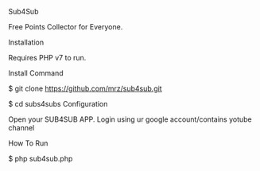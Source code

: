 Sub4Sub

Free Points Collector for Everyone.

Installation

Requires PHP v7 to run.

Install Command

$ git clone https://github.com/mrz/sub4sub.git

$ cd subs4subs
Configuration

Open your SUB4SUB APP. Login using ur google account/contains yotube channel

How To Run

$ php sub4sub.php

